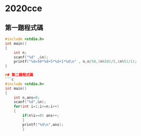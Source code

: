 # 2020cce
## 第一題程式碼
```c
#include <stdio.h>
int main()
{
	int n;
	scanf("%d" ,&n);
	printf("%d=50*%d+5*%d+1*%d\n" , n,n/50,(n%50)/5,(n%5)/1);
}

## 第二題程式碼
```c
#include <stdio.h>
int main()
{
	int n,ans=0;
	scanf("%d",&n);
	for(int i=1;i<=n;i++)
	{
		if(n%i==0) ans++;
		}
		printf("%d\n",ans);
		}
